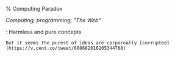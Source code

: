 % Computing Paradox

*Computing, programming, "The Web"*

:	Harmless and pure concepts

	But it seems the purest of ideas are corporeally [corrupted](https://v.cent.co/tweet/608682016205344768)